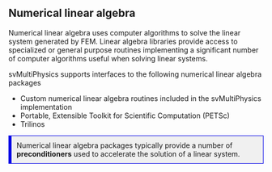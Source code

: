 
<h2> Numerical linear algebra </h2>

Numerical linear algebra uses computer algorithms to solve the linear system generated by FEM. 
Linear algebra libraries provide access to specialized or general purpose routines implementing a significant number of
computer algorithms useful when solving linear systems.

svMultiPhysics supports interfaces to the following numerical linear algebra packages 

<ul style="list-style-type:disc;">
 <li> Custom numerical linear algebra routines included in the svMultiPhysics implementation </li>
 <li> Portable, Extensible Toolkit for Scientific Computation (PETSc) </li>
 <li> Trilinos </li>
</ul>

<div style="background-color: #F0F0F0; padding: 10px; border: 1px solid #0000e6; border-left: 6px solid #0000e6">
Numerical linear algebra packages typically provide a number of <strong>preconditioners</strong> used to 
accelerate the solution of a linear system.
</div>







